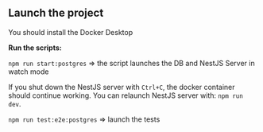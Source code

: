 ## Launch the project

You should install the Docker Desktop


**Run the scripts:**


`npm run start:postgres` => the script launches the DB and NestJS Server in watch mode

If you shut down the NestJS server with `Ctrl+C`, the docker container should continue working.
You can relaunch NestJS server with: `npm run dev`.

`npm run test:e2e:postgres` => launch the tests
